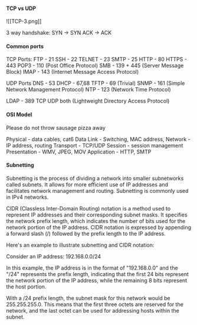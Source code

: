 
#### TCP vs UDP

![[TCP-3.png]]

3 way handshake:
	SYN -> SYN ACK -> ACK

#### Common ports 
  TCP Ports:
    FTP - 21
    SSH - 22
    TELNET - 23
    SMTP - 25
    HTTP - 80
    HTTPS - 443
    POP3 - 110 (Post Office Protocol)
    SMB - 139 + 445 (Server Message Block)
    IMAP - 143 (Internet Message Access Protocol)

  UDP Ports
    DNS - 53
    DHCP - 67,68
    TFTP - 69 (Trivial)
    SNMP - 161 (Simple Network Management Protocol)
    NTP - 123 (Network Time Protocol)

  LDAP - 389 TCP UDP both (Lightweight Directory Access Protocol)

#### OSI Model
  Please do not throw sausage pizza away

  Physical  -  data cables, cat6
  Data Link  -  Switching, MAC address,
  Network  -  IP address, routing
  Transport  -  TCP/UDP
  Session  -  session management
  Presentation  - WMV, JPEG, MOV
  Application  -  HTTP, SMTP


#### Subnetting
Subnetting is the process of dividing a network into smaller subnetworks called subnets. It allows for more efficient use of IP addresses and facilitates network management and routing. Subnetting is commonly used in IPv4 networks.

CIDR (Classless Inter-Domain Routing) notation is a method used to represent IP addresses and their corresponding subnet masks. It specifies the network prefix length, which indicates the number of bits used for the network portion of the IP address. CIDR notation is expressed by appending a forward slash (/) followed by the prefix length to the IP address.

Here's an example to illustrate subnetting and CIDR notation:

Consider an IP address: 192.168.0.0/24

In this example, the IP address is in the format of "192.168.0.0" and the "/24" represents the prefix length, indicating that the first 24 bits represent the network portion of the IP address, while the remaining 8 bits represent the host portion.

With a /24 prefix length, the subnet mask for this network would be 255.255.255.0. This means that the first three octets are reserved for the network, and the last octet can be used for addressing hosts within the subnet.